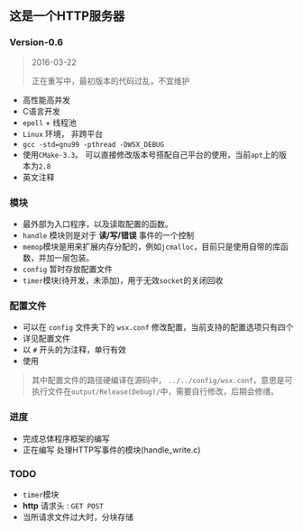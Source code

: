 ## 这是一个HTTP服务器

### Version-0.6

> 2016-03-22
> 
> 正在重写中，最初版本的代码过乱，不宜维护

- 高性能高并发
- C语言开发
- `epoll` + 线程池
- `Linux` 环境， 非跨平台
- `gcc -std=gnu99 -pthread -DWSX_DEBUG`
- 使用`CMake-3.3`。 可以直接修改版本号搭配自己平台的使用，当前`apt`上的版本为`2.8`
- 英文注释
### 模块
- 最外部为入口程序，以及读取配置的函数。
- `handle` 模块则是对于 **读/写/错误** 事件的一个控制
- `memop`模块是用来扩展内存分配的，例如`jcmalloc`，目前只是使用自带的库函数，并加一层包装。
- `config` 暂时存放配置文件
- `timer`模块(待开发，未添加)，用于无效`socket`的关闭回收
### 配置文件

- 可以在 `config` 文件夹下的 `wsx.conf` 修改配置，当前支持的配置选项只有四个
- 详见配置文件
- 以 `#` 开头的为注释，单行有效
- 使用

> 其中配置文件的路径硬编译在源码中， `../../config/wsx.conf`，意思是可执行文件在`output/Release(Debug)/`中，需要自行修改，后期会修缮。


### 进度
- 完成总体程序框架的编写
- 正在编写 处理HTTP写事件的模块(handle_write.c)

### TODO
- `timer`模块
- **http** 请求头 : `GET POST`
- 当所请求文件过大时，分块存储